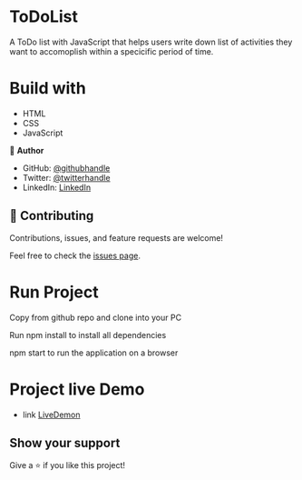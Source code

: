 # ToDoList

A  ToDo list with JavaScript that helps users write down list of activities they want to accomoplish within a specicific period of time.

# Build with 
 - HTML 
 - CSS
 - JavaScript

👤 **Author**
- GitHub: [@githubhandle](https://github.com/SirriRyisa)
- Twitter: [@twitterhandle](https://twitter.com/N_Ryisa)
- LinkedIn: [LinkedIn](https://www.linkedin.com/in/ryisa-sirri-ngwa-a30013202)

## 🤝 Contributing

Contributions, issues, and feature requests are welcome!

Feel free to check the [issues page](https://github.com/SirriRyisa/ToDoList/issues).

# Run Project

Copy from github repo and clone into your PC

Run npm install to install all dependencies 

npm start to run the application on a browser

# Project live Demo

- link [LiveDemon]( https://sirriryisa.github.io/ToDoList/)

## Show your support

 Give a ⭐️ if you like this project!
